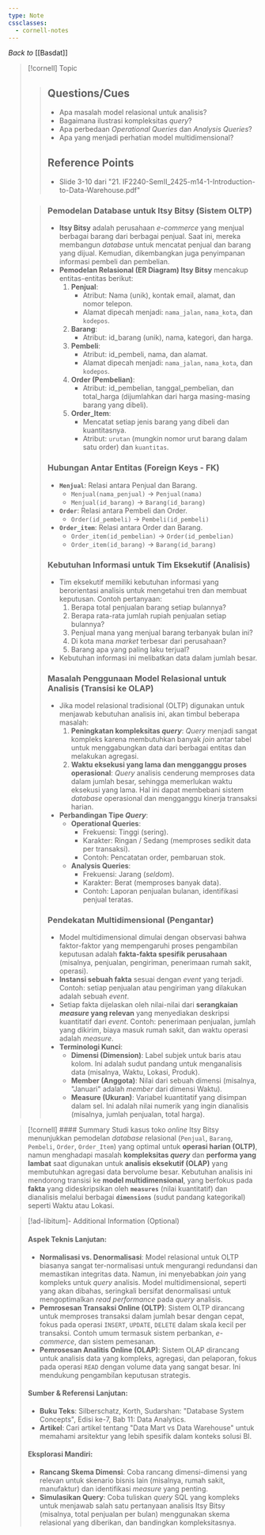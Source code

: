 ```yaml
---
type: Note
cssclasses:
  - cornell-notes
---
```

_Back to_ [[Basdat]]
> [!cornell] Topic
> > ## Questions/Cues
> > - Apa masalah model relasional untuk analisis?
> > - Bagaimana ilustrasi kompleksitas *query*?
> > - Apa perbedaan *Operational Queries* dan *Analysis Queries*?
> > - Apa yang menjadi perhatian model multidimensional?
> >
> > ## Reference Points
> > - Slide 3-10 dari "21. IF2240-SemII_2425-m14-1-Introduction-to-Data-Warehouse.pdf"
>
> >
> > ### Pemodelan Database untuk Itsy Bitsy (Sistem OLTP)
> > - **Itsy Bitsy** adalah perusahaan *e-commerce* yang menjual berbagai barang dari berbagai penjual. Saat ini, mereka membangun *database* untuk mencatat penjual dan barang yang dijual. Kemudian, dikembangkan juga penyimpanan informasi pembeli dan pembelian.
> > - **Pemodelan Relasional (ER Diagram) Itsy Bitsy** mencakup entitas-entitas berikut:
> >   1.  **Penjual**:
> >       - Atribut: Nama (unik), kontak email, alamat, dan nomor telepon.
> >       - Alamat dipecah menjadi: `nama_jalan`, `nama_kota`, dan `kodepos`.
> >   2.  **Barang**:
> >       - Atribut: id_barang (unik), nama, kategori, dan harga.
> >   3.  **Pembeli**:
> >       - Atribut: id_pembeli, nama, dan alamat.
> >       - Alamat dipecah menjadi: `nama_jalan`, `nama_kota`, dan `kodepos`.
> >   4.  **Order (Pembelian)**:
> >       - Atribut: id_pembelian, tanggal_pembelian, dan total_harga (dijumlahkan dari harga masing-masing barang yang dibeli).
> >   5.  **Order_Item**:
> >       - Mencatat setiap jenis barang yang dibeli dan kuantitasnya.
> >       - Atribut: `urutan` (mungkin nomor urut barang dalam satu order) dan `kuantitas`.
> >
> > ### Hubungan Antar Entitas (Foreign Keys - FK) 
> > - **`Menjual`**: Relasi antara Penjual dan Barang.
> >   - `Menjual(nama_penjual)` → `Penjual(nama)`
> >   - `Menjual(id_barang)` → `Barang(id_barang)`
> > - **`Order`**: Relasi antara Pembeli dan Order.
> >   - `Order(id_pembeli)` → `Pembeli(id_pembeli)`
> > - **`Order_item`**: Relasi antara Order dan Barang.
> >   - `Order_item(id_pembelian)` → `Order(id_pembelian)`
> >   - `Order_item(id_barang)` → `Barang(id_barang)`
> >
> > ### Kebutuhan Informasi untuk Tim Eksekutif (Analisis)
> > - Tim eksekutif memiliki kebutuhan informasi yang berorientasi analisis untuk mengetahui tren dan membuat keputusan. Contoh pertanyaan:
> >   1.  Berapa total penjualan barang setiap bulannya? 
> >   2.  Berapa rata-rata jumlah rupiah penjualan setiap bulannya? 
> >   3.  Penjual mana yang menjual barang terbanyak bulan ini? 
> >   4.  Di kota mana *market* terbesar dari perusahaan? 
> >   5.  Barang apa yang paling laku terjual? 
> > - Kebutuhan informasi ini melibatkan data dalam jumlah besar.
> >
> > ### Masalah Penggunaan Model Relasional untuk Analisis (Transisi ke OLAP)
> > - Jika model relasional tradisional (OLTP) digunakan untuk menjawab kebutuhan analisis ini, akan timbul beberapa masalah:
> >   1.  **Peningkatan kompleksitas *query***: *Query* menjadi sangat kompleks karena membutuhkan banyak *join* antar tabel untuk menggabungkan data dari berbagai entitas dan melakukan agregasi.
> >   2.  **Waktu eksekusi yang lama dan mengganggu proses operasional**: *Query* analisis cenderung memproses data dalam jumlah besar, sehingga memerlukan waktu eksekusi yang lama. Hal ini dapat membebani sistem *database* operasional dan mengganggu kinerja transaksi harian.
> > - **Perbandingan Tipe *Query***:
> >   - **Operational Queries**:
> >     - Frekuensi: Tinggi (sering).
> >     - Karakter: Ringan / Sedang (memproses sedikit data per transaksi).
> >     - Contoh: Pencatatan order, pembaruan stok. 
> >   - **Analysis Queries**:
> >     - Frekuensi: Jarang (*seldom*).
> >     - Karakter: Berat (memproses banyak data).
> >     - Contoh: Laporan penjualan bulanan, identifikasi penjual teratas. 
> >
> > ### Pendekatan Multidimensional (Pengantar)
> > - Model multidimensional dimulai dengan observasi bahwa faktor-faktor yang mempengaruhi proses pengambilan keputusan adalah **fakta-fakta spesifik perusahaan** (misalnya, penjualan, pengiriman, penerimaan rumah sakit, operasi).
> > - **Instansi sebuah fakta** sesuai dengan *event* yang terjadi. Contoh: setiap penjualan atau pengiriman yang dilakukan adalah sebuah *event*.
> > - Setiap fakta dijelaskan oleh nilai-nilai dari **serangkaian *measure* yang relevan** yang menyediakan deskripsi kuantitatif dari *event*. Contoh: penerimaan penjualan, jumlah yang dikirim, biaya masuk rumah sakit, dan waktu operasi adalah *measure*.
> > - **Terminologi Kunci**:
> >   - **Dimensi (Dimension)**: Label subjek untuk baris atau kolom. Ini adalah sudut pandang untuk menganalisis data (misalnya, Waktu, Lokasi, Produk).
> >   - **Member (Anggota)**: Nilai dari sebuah dimensi (misalnya, "Januari" adalah *member* dari dimensi Waktu).
> >   - **Measure (Ukuran)**: Variabel kuantitatif yang disimpan dalam sel. Ini adalah nilai numerik yang ingin dianalisis (misalnya, jumlah penjualan, total harga).

> [!cornell] #### Summary
> Studi kasus toko *online* Itsy Bitsy menunjukkan pemodelan *database* relasional (`Penjual`, `Barang`, `Pembeli`, `Order`, `Order_Item`) yang optimal untuk **operasi harian (OLTP)**, namun menghadapi masalah **kompleksitas *query*** dan **performa yang lambat** saat digunakan untuk **analisis eksekutif (OLAP)** yang membutuhkan agregasi data bervolume besar. Kebutuhan analisis ini mendorong transisi ke **model multidimensional**, yang berfokus pada **fakta** yang dideskripsikan oleh **`measures`** (nilai kuantitatif) dan dianalisis melalui berbagai **`dimensions`** (sudut pandang kategorikal) seperti Waktu atau Lokasi.

> [!ad-libitum]- Additional Information (Optional)
> #### Aspek Teknis Lanjutan:
> - **Normalisasi vs. Denormalisasi**: Model relasional untuk OLTP biasanya sangat ter-normalisasi untuk mengurangi redundansi dan memastikan integritas data. Namun, ini menyebabkan *join* yang kompleks untuk *query* analisis. Model multidimensional, seperti yang akan dibahas, seringkali bersifat denormalisasi untuk mengoptimalkan *read performance* pada *query* analisis.
> - **Pemrosesan Transaksi Online (OLTP)**: Sistem OLTP dirancang untuk memproses transaksi dalam jumlah besar dengan cepat, fokus pada operasi `INSERT`, `UPDATE`, `DELETE` dalam skala kecil per transaksi. Contoh umum termasuk sistem perbankan, *e-commerce*, dan sistem pemesanan.
> - **Pemrosesan Analitis Online (OLAP)**: Sistem OLAP dirancang untuk analisis data yang kompleks, agregasi, dan pelaporan, fokus pada operasi `READ` dengan volume data yang sangat besar. Ini mendukung pengambilan keputusan strategis.
>
> #### Sumber & Referensi Lanjutan:
> - **Buku Teks**: Silberschatz, Korth, Sudarshan: "Database System Concepts", Edisi ke-7, Bab 11: Data Analytics.
> - **Artikel**: Cari artikel tentang "Data Mart vs Data Warehouse" untuk memahami arsitektur yang lebih spesifik dalam konteks solusi BI.
>
> #### Eksplorasi Mandiri:
> - **Rancang Skema Dimensi**: Coba rancang dimensi-dimensi yang relevan untuk skenario bisnis lain (misalnya, rumah sakit, manufaktur) dan identifikasi *measure* yang penting.
> - **Simulasikan Query**: Coba tuliskan *query* SQL yang kompleks untuk menjawab salah satu pertanyaan analisis Itsy Bitsy (misalnya, total penjualan per bulan) menggunakan skema relasional yang diberikan, dan bandingkan kompleksitasnya.